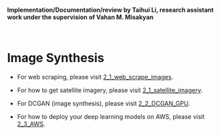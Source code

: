**Implementation/Documentation/review by Taihui Li, research assistant work under the supervision of Vahan M. Misakyan**

&nbsp;
&nbsp;

# Image Synthesis

* For web scraping, please visit [2_1_web_scrape_images](https://github.com/projectanthropos/surveillantcity/tree/master/002_DCGAN_sattelite_imagery_synthesis/2_1_satellite_imagery).

* For how to get satellite imagery, please visit [2_1_satellite_imagery](https://github.com/projectanthropos/surveillantcity/tree/master/002_DCGAN_sattelite_imagery_synthesis/2_1_web_scrape_images).

* For DCGAN (image synthesis), please visit [2_2_DCGAN_GPU](https://github.com/projectanthropos/surveillantcity/tree/master/002_DCGAN_sattelite_imagery_synthesis/2_2_DCGAN_GPU).

* For how to deploy your deep learning models on AWS, please visit [2_3_AWS](https://github.com/projectanthropos/surveillantcity/tree/master/002_DCGAN_sattelite_imagery_synthesis/2_3_AWS).








